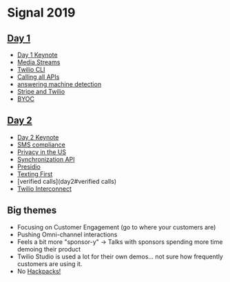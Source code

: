 # Signal 2019


## [Day 1](day1)
* [Day 1 Keynote](day1#day-1-keynote)
* [Media Streams](day1#media-streams)
* [Twilio CLI](day1#twilio-cli)
* [Calling all APIs](day1#calling-all-apis)
* [answering machine detection](day1#answering-machine-detection)
* [Stripe and Twilio](day1#stripe-and-twilio)
* [BYOC](day1#BYOC)

## [Day 2](day2)
* [Day 2 Keynote](day2#day-2-keynote)
* [SMS compliance](day2#sms-compliance)
* [Privacy in the US](day2#privacy-in-the-US)
* [Synchronization API](day2#synchronization-api)
* [Presidio](day2#presidio)
* [Texting First](day2#texting-first)
* [verified calls](day2#verified calls)
* [Twilio Interconnect](day2#twilio-interconnect)

## Big themes

* Focusing on Customer Engagement (go to where your customers are)
* Pushing Omni-channel interactions
* Feels a bit more "sponsor-y" → Talks with sponsors spending more time demoing their product
* Twilio Studio is used a lot for their own demos... not sure how frequently customers are using it.
* No [Hackpacks!](https://hackpack.cc)
